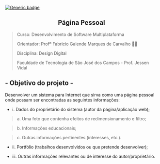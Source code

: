 [![Generic badge](https://img.shields.io/badge/STATUS%20DO%20PROJETO-EM%20DESENVOLVIMENTO-yellow)](https://shields.io/)

<h2 text align="center"> Página Pessoal</h2>
 
> Curso: Desenvolvimento de Software Multiplataforma
> 
> Orientador: Profº Fabricio Galende Marques de Carvalho 👨‍🏫
> 
> Disciplina: Design Digital
> 
> Faculdade de Tecnologia de São José dos Campos - Prof. Jessen Vidal 

## - Objetivo do projeto -  

Desenvolver um sistema para Internet que sirva como uma página pessoal onde possam ser encontradas as seguintes informações:

- i. Dados do proprietário do sistema (autor da página/aplicação web); 

> a. Uma foto que contenha efeitos de redimensionamento e filtro; 

> b. Informações educacionais;

>  c. Outras informações pertinentes (interesses, etc.). 

- ii. Portfólio (trabalhos desenvolvidos ou que pretende desenvolver); 

- iii. Outras informações relevantes ou de interesse do autor/proprietário. 
